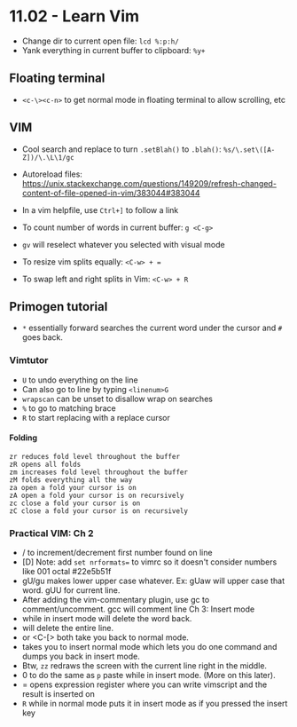 # 11.02 - Learn Vim

* Change dir to current open file: `lcd %:p:h/`
* Yank everything in current buffer to clipboard: `%y+`

## Floating terminal
* `<c-\><c-n>` to get normal mode in floating terminal to allow scrolling, etc

## VIM
* Cool search and replace to turn `.setBlah()` to `.blah()`: `%s/\.set\([A-Z])/\.\L\1/gc`

* Autoreload files: https://unix.stackexchange.com/questions/149209/refresh-changed-content-of-file-opened-in-vim/383044#383044

* In a vim helpfile, use `Ctrl+]` to follow a link
* To count number of words in current buffer: `g <C-g>`
* `gv` will reselect whatever you selected with visual mode
* To resize vim splits equally: `<C-w> + =`
* To swap left and right splits in Vim: `<C-w> + R`



## Primogen tutorial
* `*` essentially forward searches the current word under the cursor and `#` goes back.

### Vimtutor
* `U` to undo everything on the line
* Can also go to line by typing `<linenum>G`
* `wrapscan` can be unset to disallow wrap on searches
* `%` to go to matching brace
* `R` to start replacing with a replace cursor

#### Folding
```
zr reduces fold level throughout the buffer
zR opens all folds
zm increases fold level throughout the buffer
zM folds everything all the way
za open a fold your cursor is on
zA open a fold your cursor is on recursively
zc close a fold your cursor is on
zC close a fold your cursor is on recursively
```

### Practical VIM: Ch 2
* <C-a>/<C-x> to increment/decrement first number found on line
* [D] Note: add `set nrformats=` to vimrc so it doesn't consider numbers like 001 octal  #22e5b51f
* gU/gu makes lower upper case whatever. Ex: gUaw will upper case that word. gUU for current line.
* After adding the vim-commentary plugin, use gc<Something> to comment/uncomment. gcc will comment line
Ch 3: Insert mode
* <C-w> while in insert mode will delete the word back.
* <C-u> will delete the entire line.
* <C-c> or <C-[> both take you back to normal mode.
* <C-o> takes you to insert normal mode which lets you do one command and dumps you back in insert mode.
* Btw, `zz` redraws the screen with the current line right in the middle.
* <C-r>0 to do the same as `p` paste while in insert mode. (More on this later).
* <C-r>= opens expression register where you can write vimscript and the result is inserted on <CR>
* `R` while in normal mode puts it in insert mode as if you pressed the insert key


